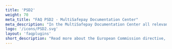 ```yaml
---
title: 'PSD2'
weight: 70
meta_title: "FAQ PSD2 - MultiSafepay Documentation Center"
meta_description: "In the MultiSafepay Documentation Center all relevant information regarding our Plugins and API. As well as Support pages for Payment Method, Tools and General Questions. You can also find the contact details of our Support Team and Integration Team."
logo: '/icons/PSD2.svg'
layout: 'faqplugins'
short_description: "Read more about the European Commission directive, Payment Services Directive 2."
---
```


